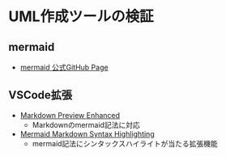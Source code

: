 # UML作成ツールの検証

## mermaid

- [mermaid 公式GitHub Page](https://mermaid-js.github.io/)

## VSCode拡張

- [Markdown Preview Enhanced](https://marketplace.visualstudio.com/items?itemName=shd101wyy.markdown-preview-enhanced)
  - Markdownのmermaid記法に対応
- [Mermaid Markdown Syntax Highlighting](https://marketplace.visualstudio.com/items?itemName=bpruitt-goddard.mermaid-markdown-syntax-highlighting)
  - mermaid記法にシンタックスハイライトが当たる拡張機能
